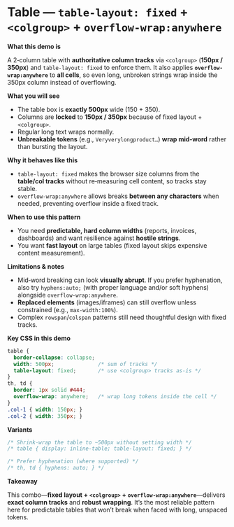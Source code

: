 # Table — `table-layout: fixed` + `<colgroup>` + `overflow-wrap:anywhere`

**What this demo is**

A 2‑column table with **authoritative column tracks** via `<colgroup>` (**150px / 350px**) and `table-layout: fixed` to enforce them. It also applies **`overflow-wrap:anywhere`** to **all cells**, so even long, unbroken strings wrap inside the 350px column instead of overflowing.

**What you will see**

* The table box is **exactly 500px** wide (150 + 350).
* Columns are **locked** to **150px / 350px** because of fixed layout + `<colgroup>`.
* Regular long text wraps normally.
* **Unbreakable tokens** (e.g., `Veryverylongproduct…`) **wrap mid‑word** rather than bursting the layout.

**Why it behaves like this**

* `table-layout: fixed` makes the browser size columns from the **table/col tracks** without re‑measuring cell content, so tracks stay stable.
* `overflow-wrap:anywhere` allows breaks **between any characters** when needed, preventing overflow inside a fixed track.

**When to use this pattern**

* You need **predictable, hard column widths** (reports, invoices, dashboards) and want resilience against **hostile strings**.
* You want **fast layout** on large tables (fixed layout skips expensive content measurement).

**Limitations & notes**

* Mid‑word breaking can look **visually abrupt**. If you prefer hyphenation, also try `hyphens:auto;` (with proper language and/or soft hyphens) alongside `overflow-wrap:anywhere`.
* **Replaced elements** (images/iframes) can still overflow unless constrained (e.g., `max-width:100%`).
* Complex `rowspan`/`colspan` patterns still need thoughtful design with fixed tracks.

**Key CSS in this demo**

```css
table {
  border-collapse: collapse;
  width: 500px;              /* sum of tracks */
  table-layout: fixed;       /* use <colgroup> tracks as-is */
}
th, td {
  border: 1px solid #444;
  overflow-wrap: anywhere;   /* wrap long tokens inside the cell */
}
.col-1 { width: 150px; }
.col-2 { width: 350px; }
```

**Variants**

```css
/* Shrink-wrap the table to ~500px without setting width */
/* table { display: inline-table; table-layout: fixed; } */

/* Prefer hyphenation (where supported) */
/* th, td { hyphens: auto; } */
```

**Takeaway**

This combo—**fixed layout + `<colgroup>` + `overflow-wrap:anywhere`**—delivers **exact column tracks** and **robust wrapping**. It’s the most reliable pattern here for predictable tables that won’t break when faced with long, unspaced tokens.
